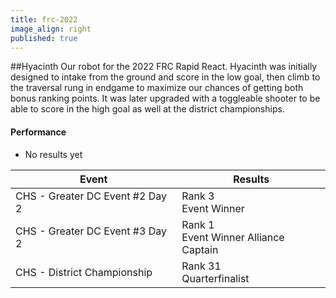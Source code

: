```yaml
---
title: frc-2022
image_align: right
published: true
---
```


##Hyacinth
Our robot for the 2022 FRC Rapid React. Hyacinth was initially designed to intake from the ground and score in the low goal, then climb to the traversal rung in endgame to maximize our chances of getting both bonus ranking points. It was later upgraded with a toggleable shooter to be able to score in the high goal as well at the district championships.

#### Performance
* No results yet

<html>
<table class="table table-striped table-hover">
  <thead> 
    <tr>
        <th>Event</th>
        <th>Results</th>
      </tr>
    </thead>
  <tbody>
     <tr>
        <td> CHS - Greater DC Event #2 Day 2 </td>
        <td> Rank 3 <br> Event Winner </td>
      </tr>
      <tr>
        <td> CHS - Greater DC Event #3 Day 2 </td>
        <td> Rank 1 <br> Event Winner Alliance Captain </td>
      </tr>
      <tr>
        <td> CHS - District Championship </td>
        <td> Rank 31 <br> Quarterfinalist </td>
      </tr>
  </tbody>
</table>
</html>